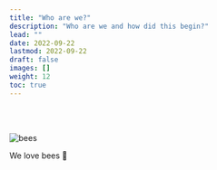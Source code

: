 ```yaml
---
title: "Who are we?"
description: "Who are we and how did this begin?"
lead: ""
date: 2022-09-22
lastmod: 2022-09-22
draft: false
images: []
weight: 12
toc: true
---
```


<br>
<br>

![bees](https://user-images.githubusercontent.com/19341857/191698396-6f107971-7214-4971-b9a5-109f1cfbd882.jpg)

We love bees 🥰
